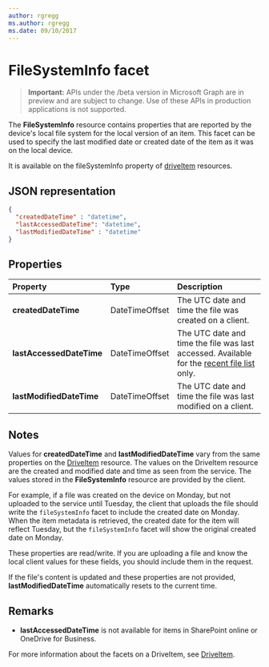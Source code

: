 ```yaml
---
author: rgregg
ms.author: rgregg
ms.date: 09/10/2017
---
```

# FileSystemInfo facet

> **Important:** APIs under the /beta version in Microsoft Graph are in preview and are subject to change. Use of these APIs in production applications is not supported.

The **FileSystemInfo** resource contains properties that are reported by the device's local file system for the local version of an item.
This facet can be used to specify the last modified date or created date of the item as it was on the local device.

It is available on the fileSystemInfo property of [driveItem][item-resource] resources.

## JSON representation

<!-- {
  "blockType": "resource",
  "optionalProperties": [
    "lastAccessedDateTime"
  ],
  "@odata.type": "microsoft.graph.fileSystemInfo"
}-->

```json
{
  "createdDateTime" : "datetime",
  "lastAccessedDateTime": "datetime",
  "lastModifiedDateTime" : "datetime"
}
```

## Properties

| Property                 | Type           | Description                                                                                                          |
| :----------------------- | :------------- | :------------------------------------------------------------------------------------------------------------------- |
| **createdDateTime**      | DateTimeOffset | The UTC date and time the file was created on a client.                                                              |
| **lastAccessedDateTime** | DateTimeOffset | The UTC date and time the file was last accessed. Available for the [recent file list](../api/drive_recent.md) only. |
| **lastModifiedDateTime** | DateTimeOffset | The UTC date and time the file was last modified on a client.                                                        |

## Notes

Values for **createdDateTime** and **lastModifiedDateTime** vary from the same properties on the [DriveItem](driveitem.md) resource.
The values on the DriveItem resource are the created and modified date and time as seen from the service.
The values stored in the **FileSystemInfo** resource are provided by the client.

For example, if a file was created on the device on Monday, but not uploaded to the service until Tuesday, the client that uploads the file should write the `fileSystemInfo` facet to include the created date on Monday. 
When the item metadata is retrieved, the created date for the item will reflect Tuesday, but the `fileSystemInfo` facet will show the original created date on Monday.

These properties are read/write.
If you are uploading a file and know the local client values for these fields, you should include them in the request.

If the file's content is updated and these properties are not provided, **lastModifiedDateTime** automatically resets to the current time.

## Remarks

* **lastAccessedDateTime** is not available for items in SharePoint online or OneDrive for Business.

For more information about the facets on a DriveItem, see [DriveItem](driveitem.md).

[item-resource]: ../resources/driveitem.md

<!-- {
  "type": "#page.annotation",
  "description": "The fileSystemInfo facet provides information about date created and modified by clients.",
  "keywords": "fileSystemInfo,client,system info,onedrive",
  "section": "documentation",
  "tocPath": "Facets/FileSystemInfo"
} -->
